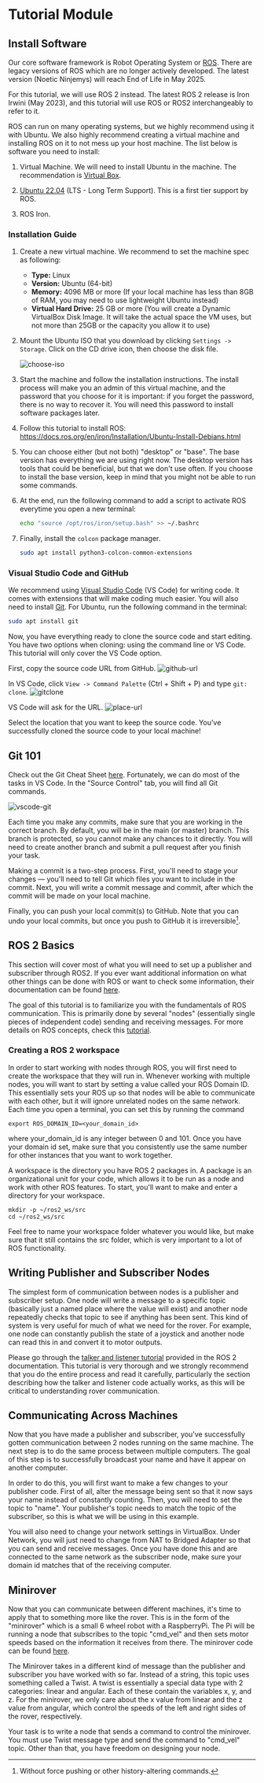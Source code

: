 # Tutorial Module

## Install Software

Our core software framework is Robot Operating System or [ROS](https://www.ros.org/).
There are legacy versions of ROS which are no longer actively developed.
The latest version (Noetic Ninjemys) will reach End of Life in May 2025.

For this tutorial, we will use ROS 2 instead.
The latest ROS 2 release is Iron Irwini (May 2023), and this tutorial will use ROS or ROS2 interchangeably to refer to it.

ROS can run on many operating systems, but we highly recommend using it with Ubuntu.
We also highly recommend creating a virtual machine and installing ROS on it to not mess up your host machine.
The list below is software you need to install:

1. Virtual Machine. We will need to install Ubuntu in the machine.
   The recommendation is [Virtual Box](https://www.virtualbox.org/).

2. [Ubuntu 22.04](https://ubuntu.com/download/desktop) (LTS - Long Term Support). This is a first tier support by ROS.

3. ROS Iron.

### Installation Guide

1. Create a new virtual machine. We recommend to set the machine spec as following:

   - **Type:** Linux
   - **Version:** Ubuntu (64-bit)
   - **Memory:** 4096 MB or more (If your local machine has less than 8GB of RAM, you may need to use lightweight Ubuntu instead)
   - **Virtual Hard Drive:** 25 GB or more (You will create a Dynamic VirtualBox Disk Image. It will take the actual space the VM uses, but not more than 25GB or the capacity you allow it to use)

2. Mount the Ubuntu ISO that you download by clicking `Settings -> Storage`. Click on the CD drive icon, then choose the disk file.

   ![choose-iso](./img/select-iso.png)

3. Start the machine and follow the installation instructions. 
The install process will make you an admin of this virtual machine, and the password that you choose for it is important:
if you forget the password, there is no way to recover it. 
You will need this password to install software packages later.

4. Follow this tutorial to install ROS: https://docs.ros.org/en/iron/Installation/Ubuntu-Install-Debians.html

5. You can choose either (but not both) "desktop" or "base". 
The base version has everything we are using right now. 
The desktop version has tools that could be beneficial, but that we don't use often. 
If you choose to install the base version, keep in mind that you might not be able to run some commands.

6. At the end, run the following command to add a script to activate ROS everytime you open a new terminal:

   ```bash
   echo "source /opt/ros/iron/setup.bash" >> ~/.bashrc
   ```

7. Finally, install the `colcon` package manager.

   ```bash
   sudo apt install python3-colcon-common-extensions
   ```

### Visual Studio Code and GitHub

We recommend using [Visual Studio Code](https://code.visualstudio.com/) (VS Code) for writing code.
It comes with extensions that will make coding much easier.
You will also need to install [Git](https://git-scm.com/). For Ubuntu, run the following command in the terminal:

```bash
sudo apt install git
```

Now, you have everything ready to clone the source code and start editing.
You have two options when cloning: using the command line or VS Code.
This tutorial will only cover the VS Code option.

First, copy the source code URL from GitHub.
![github-url](./img/github-url.png)

In VS Code, click `View -> Command Palette` (Ctrl + Shift + P) and type `git: clone`.
![gitclone](./img/gitclone.png)

VS Code will ask for the URL.
![place-url](./img/place-url.png)

Select the location that you want to keep the source code. You've successfully cloned the source code to your local machine!

## Git 101

Check out the Git Cheat Sheet [here](https://education.github.com/git-cheat-sheet-education.pdf).
Fortunately, we can do most of the tasks in VS Code.
In the "Source Control" tab, you will find all Git commands.

![vscode-git](./img/vscode-git.png)

Each time you make any commits, make sure that you are working in the correct branch.
By default, you will be in the main (or master) branch.
This branch is protected, so you cannot make any chances to it directly.
You will need to create another branch and submit a pull request after you finish your task.

Making a commit is a two-step process.
First, you'll need to stage your changes — you'll need to tell Git which files you want to include in the commit.
Next, you will write a commit message and commit, after which the commit will be made on your local machine.

Finally, you can push your local commit(s) to GitHub.
Note that you can undo your local commits, but once you push to GitHub it is irreversible[^1].

[^1]: Without force pushing or other history-altering commands.

## ROS 2 Basics

This section will cover most of what you will need to set up a publisher and subscriber through ROS2. If you ever want additional information on what other things can be done with ROS or want to check some information, their documentation can be found [here](https://docs.ros.org/en/iron/Tutorials.html).

The goal of this tutorial is to familiarize you with the fundamentals of ROS communication. This is primarily done by several "nodes" (essentially single pieces of independent code) sending and receiving messages. For more details on ROS concepts, check this [tutorial](https://docs.ros.org/en/iron/Concepts/Basic.html).

### Creating a ROS 2 workspace

In order to start working with nodes through ROS, you will first need to create the workspace that they will run in. Whenever working with multiple nodes, you will want to start by setting a value called your ROS Domain ID. This essentially sets your ROS up so that nodes will be able to communicate with each other, but it will ignore unrelated nodes on the same network. Each time you open a terminal, you can set this by running the command

```
export ROS_DOMAIN_ID=<your_domain_id>
```

where your_domain_id is any integer between 0 and 101. Once you have your domain id set, make sure that you consistently use the same number for other instances that you want to work together.

A workspace is the directory you have ROS 2 packages in. A package is an organizational unit for your code, which allows it to be run as a node and work with other ROS features. To start, you'll want to make and enter a directory for your workspace.

```
mkdir -p ~/ros2_ws/src
cd ~/ros2_ws/src
```

Feel free to name your workspace folder whatever you would like, but make sure that it still contains the src folder, which is very important to a lot of ROS functionality.

## Writing Publisher and Subscriber Nodes

The simplest form of communication between nodes is a publisher and subscriber setup. One node will write a message to a specific topic (basically just a named place where the value will exist) and another node repeatedly checks that topic to see if anything has been sent. This kind of system is very useful for much of what we need for the rover. For example, one node can constantly publish the state of a joystick and another node can read this in and convert it to motor outputs.

Please go through the [talker and listener tutorial](https://docs.ros.org/en/iron/Tutorials/Beginner-Client-Libraries/Writing-A-Simple-Py-Publisher-And-Subscriber.html) provided in the ROS 2 documentation. This tutorial is very thorough and we strongly recommend that you do the entire process and read it carefully, particularly the section describing how the talker and listener code actually works, as this will be critical to understanding rover communication.

## Communicating Across Machines

Now that you have made a publisher and subscriber, you've successfully gotten communication between 2 nodes running on the same machine. The next step is to do the same process between multiple computers. The goal of this step is to successfully broadcast your name and have it appear on another computer.

In order to do this, you will first want to make a few changes to your publisher code. First of all, alter the message being sent so that it now says your name instead of constantly counting. Then, you will need to set the topic to "name". Your publisher's topic needs to match the topic of the subscriber, so this is what we will be using in this example.

You will also need to change your network settings in VirtualBox. Under Network, you will just need to change from NAT to Bridged Adapter so that you can send and receive messages. Once you have done this and are connected to the same network as the subscriber node, make sure your domain id matches that of the receiving computer.

## Minirover

Now that you can communicate between different machines, it's time to apply that to something more like the rover. This is in the form of the "minirover" which is a small 6 wheel robot with a RaspberryPi. The Pi will be running a node that subscribes to the topic "cmd_vel" and then sets motor speeds based on the information it receives from there. The minirover code can be found [here](https://github.com/boilerrobotics/rover-code/blob/master/rover/src/minirover/minirover/driver.py).

The Minirover takes in a different kind of message than the publisher and subscriber you have worked with so far. Instead of a string, this topic uses something called a Twist. A twist is essentially a special data type with 2 categories: linear and angular. Each of these contain the variables x, y, and z. For the minirover, we only care about the x value from linear and the z value from angular, which control the speeds of the left and right sides of the rover, respectively.

Your task is to write a node that sends a command to control the minirover. You must use Twist message type and send the command to "cmd_vel" topic. Other than that, you have freedom on designing your node.

